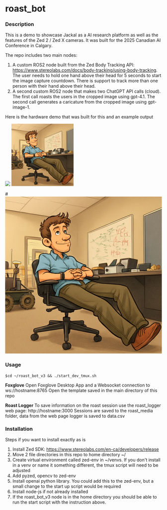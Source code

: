 # roast_bot

### Description

This is a demo to showcase Jackal as a AI research platform as well as the features of the Zed 2 / Zed X cameras. It was built for the 2025 Canadian AI Conference in Calgary.

The repo includes two main nodes:
1. A custom ROS2 node built from the Zed Body Tracking API: https://www.stereolabs.com/docs/body-tracking/using-body-tracking. The user needs to hold one hand above their head for 5 seconds to start the image capture countdown. There is support to track more than one person with their hand above their head.
2. A second custom ROS2 node that makes two ChatGPT API calls (cloud). The first call roasts the users in the cropped image using gpt-4.1. The second call generates a caricature from the cropped image using gpt-image-1.

Here is the hardware demo that was built for this and an example output

<img src="https://github.com/user-attachments/assets/4aa42e11-e4ed-4632-9918-bdbbcef20220" style="width:200px;height:auto;"/>
<img src="roast_bot_media/session_20250513_160130/caricature.jpg" style="width:200px;height:auto;"/>

#![Caricature](roast_bot_media/session_20250513_160130/caricature.jpg)



### Usage

    $cd ~/roast_bot_v3 && ./start_dev_tmux.sh

**Foxglove**
Open Foxglove Desktop App and a Websocket connection to ws://hostname:8765
Open the template saved in the main directory of this repo

**Roast Logger**
To save information on the roast session use the roast_logger web page: http://hostname:3000
Sessions are saved to the roast_media folder, data from the web page logger is saved to data.csv


### Installation

Steps if you want to install exactly as is

1. Install Zed SDK: https://www.stereolabs.com/en-ca/developers/release
2. Move 2 file directories in this repo to home directory ~/
3. Create virtual environment called zed-env in ~/venvs. If you don't install in a venv or name it something different, the tmux script will need to be adjusted
4. Add pyzed, opencv to zed-env
5. Install openai python library. You could add this to the zed-env, but a small change to the start up script would be required
6. Install node-js if not already installed
7. If the roast_bot_v3 node is in the home directory you should be able to run the start script with the instruction above. 

